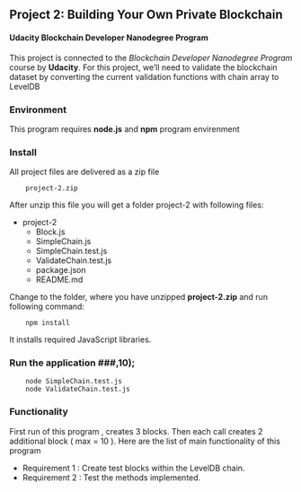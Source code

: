 ## Project 2: Building Your Own Private Blockchain  ##
#### Udacity Blockchain Developer Nanodegree Program  ####
This project is connected to the _Blockchain Developer Nanodegree Program_ course by **Udacity**.
For this project, we’ll need to validate the blockchain dataset by converting the current validation functions with chain array to LevelDB

### Environment ###
This program requires **node.js** and **npm** program envirenment 

### Install ###
All project files are delivered as a zip file 
```
    project-2.zip
```
After unzip this file you will get a folder project-2 with following files:
* project-2
    * Block.js
    * SimpleChain.js
    * SimpleChain.test.js
    * ValidateChain.test.js
    * package.json
    * README.md

Change to the folder, where you have unzipped  **project-2.zip**
and run following command:
```
    npm install
```
It installs required JavaScript libraries.

### Run the application ###,10);
```
    node SimpleChain.test.js  
    node ValidateChain.test.js  
```
### Functionality ###
First run of this program , creates 3 blocks. 
Then each call creates 2 additional block ( max = 10 ).
Here are the list of main functionality of this program
  - Requirement 1 : Create test blocks within the LevelDB chain.
  - Requirement 2 : Test the methods implemented.


